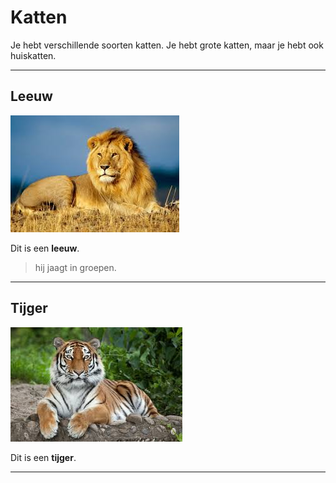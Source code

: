 # Katten

Je hebt verschillende soorten katten. Je hebt grote katten, maar je hebt ook huiskatten.

---

## Leeuw

![001](plaatjes/001.jpeg)

Dit is een **leeuw**.

>hij jaagt in groepen.

---

## Tijger

![002](plaatjes/002.jpeg)

Dit is een **tijger**.

---
